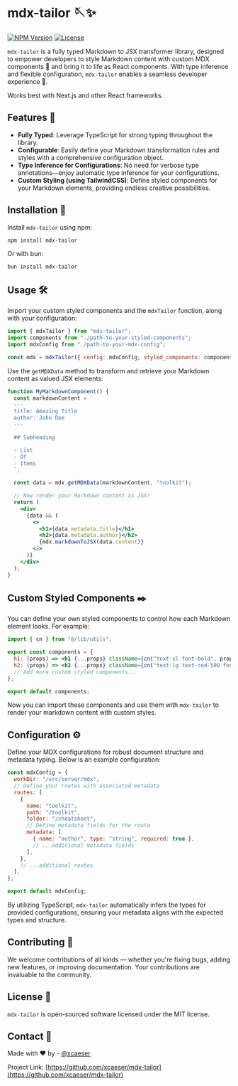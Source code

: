 # mdx-tailor 🪡✨

[![NPM Version](https://img.shields.io/npm/v/mdx-tailor.svg)](https://www.npmjs.com/package/mdx-tailor)
[![License](https://img.shields.io/npm/l/mdx-tailor.svg)](https://www.npmjs.com/package/mdx-tailor)

`mdx-tailor` is a fully typed Markdown to JSX transformer library, designed to empower developers to style Markdown content with custom MDX components 🎨 and bring it to life as React components. With type inference and flexible configuration, `mdx-tailor` enables a seamless developer experience 🚀.

Works best with Next.js and other React frameworks.

## Features 🌟

- **Fully Typed**: Leverage TypeScript for strong typing throughout the library.
- **Configurable**: Easily define your Markdown transformation rules and styles with a comprehensive configuration object.
- **Type Inference for Configurations**: No need for verbose type annotations—enjoy automatic type inference for your configurations.
- **Custom Styling (using TailwindCSS)**: Define styled components for your Markdown elements, providing endless creative possibilities.

## Installation 💾

Install `mdx-tailor` using npm:

```bash
npm install mdx-tailor
```

Or with bun:

```bash
bun install mdx-tailor
```

## Usage 🛠️

Import your custom styled components and the `mdxTailor` function, along with your configuration:

```js
import { mdxTailor } from "mdx-tailor";
import components from "./path-to-your-styled-components";
import mdxConfig from "./path-to-your-mdx-config";

const mdx = mdxTailor({ config: mdxConfig, styled_components: components });
```

Use the `getMDXData` method to transform and retrieve your Markdown content as valued JSX elements:

```jsx
function MyMarkdownComponent() {
  const markdownContent = `
  ---
  title: Amazing Title
  author: John Doe
  ---

  ## Subheading

  - List
  - Of
  - Items
  `;

  const data = mdx.getMDXData(markdownContent, "toolkit");

  // Now render your Markdown content as JSX!
  return (
    <div>
      {data && (
        <>
          <h1>{data.metadata.title}</h1>
          <h2>{data.metadata.author}</h2>
          {mdx.markdownToJSX(data.content)}
        </>
      )}
    </div>
  );
}
```

## Custom Styled Components ✒️

You can define your own styled components to control how each Markdown element looks. For example:

```jsx
import { cn } from "@/lib/utils";

export const components = {
  h1: (props) => <h1 {...props} className={cn("text-xl font-bold", props.className)} />,
  h2: (props) => <h2 {...props} className={cn("text-lg text-red-500 font-bold", props.className)} />,
  // Add more custom styled components...
};

export default components;
```

Now you can import these components and use them with `mdx-tailor` to render your markdown content with custom styles.

## Configuration :gear:

Define your MDX configurations for robust document structure and metadata typing. Below is an example configuration:

```js
const mdxConfig = {
  workDir: "/src/server/mdx",
  // Define your routes with associated metadata
  routes: [
    {
      name: "toolkit",
      path: "/toolkit",
      folder: "/cheatsheet",
      // Define metadata fields for the route
      metadata: [
        { name: "author", type: "string", required: true },
        // ...additional metadata fields
      ],
    },
    // ...additional routes
  ],
};

export default mdxConfig;
```

By utilizing TypeScript, `mdx-tailor` automatically infers the types for provided configurations, ensuring your metadata aligns with the expected types and structure.

## Contributing 🤝

We welcome contributions of all kinds — whether you're fixing bugs, adding new features, or improving documentation. Your contributions are invaluable to the community.

## License 📜

`mdx-tailor` is open-sourced software licensed under the MIT license.

## Contact 📧

Made with ❤️ by - [@xcaeser](https://github.com/xcaeser)

Project Link: [https://github.com/xcaeser/mdx-tailor](https://github.com/xcaeser/mdx-tailor)